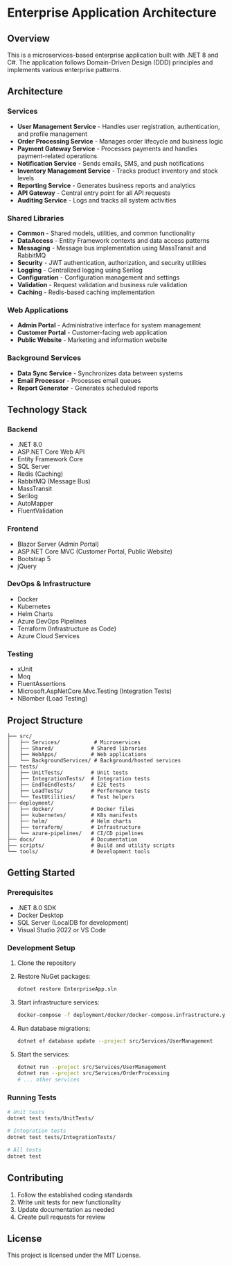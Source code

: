 # Enterprise Application Architecture

## Overview
This is a microservices-based enterprise application built with .NET 8 and C#. The application follows Domain-Driven Design (DDD) principles and implements various enterprise patterns.

## Architecture

### Services
- **User Management Service** - Handles user registration, authentication, and profile management
- **Order Processing Service** - Manages order lifecycle and business logic
- **Payment Gateway Service** - Processes payments and handles payment-related operations
- **Notification Service** - Sends emails, SMS, and push notifications
- **Inventory Management Service** - Tracks product inventory and stock levels
- **Reporting Service** - Generates business reports and analytics
- **API Gateway** - Central entry point for all API requests
- **Auditing Service** - Logs and tracks all system activities

### Shared Libraries
- **Common** - Shared models, utilities, and common functionality
- **DataAccess** - Entity Framework contexts and data access patterns
- **Messaging** - Message bus implementation using MassTransit and RabbitMQ
- **Security** - JWT authentication, authorization, and security utilities
- **Logging** - Centralized logging using Serilog
- **Configuration** - Configuration management and settings
- **Validation** - Request validation and business rule validation
- **Caching** - Redis-based caching implementation

### Web Applications
- **Admin Portal** - Administrative interface for system management
- **Customer Portal** - Customer-facing web application
- **Public Website** - Marketing and information website

### Background Services
- **Data Sync Service** - Synchronizes data between systems
- **Email Processor** - Processes email queues
- **Report Generator** - Generates scheduled reports

## Technology Stack

### Backend
- .NET 8.0
- ASP.NET Core Web API
- Entity Framework Core
- SQL Server
- Redis (Caching)
- RabbitMQ (Message Bus)
- MassTransit
- Serilog
- AutoMapper
- FluentValidation

### Frontend
- Blazor Server (Admin Portal)
- ASP.NET Core MVC (Customer Portal, Public Website)
- Bootstrap 5
- jQuery

### DevOps & Infrastructure
- Docker
- Kubernetes
- Helm Charts
- Azure DevOps Pipelines
- Terraform (Infrastructure as Code)
- Azure Cloud Services

### Testing
- xUnit
- Moq
- FluentAssertions
- Microsoft.AspNetCore.Mvc.Testing (Integration Tests)
- NBomber (Load Testing)

## Project Structure

```
├── src/
│   ├── Services/           # Microservices
│   ├── Shared/            # Shared libraries
│   ├── WebApps/           # Web applications
│   └── BackgroundServices/ # Background/hosted services
├── tests/
│   ├── UnitTests/         # Unit tests
│   ├── IntegrationTests/  # Integration tests
│   ├── EndToEndTests/     # E2E tests
│   ├── LoadTests/         # Performance tests
│   └── TestUtilities/     # Test helpers
├── deployment/
│   ├── docker/            # Docker files
│   ├── kubernetes/        # K8s manifests
│   ├── helm/              # Helm charts
│   ├── terraform/         # Infrastructure
│   └── azure-pipelines/   # CI/CD pipelines
├── docs/                  # Documentation
├── scripts/               # Build and utility scripts
└── tools/                 # Development tools
```

## Getting Started

### Prerequisites
- .NET 8.0 SDK
- Docker Desktop
- SQL Server (LocalDB for development)
- Visual Studio 2022 or VS Code

### Development Setup

1. Clone the repository
2. Restore NuGet packages:
   ```bash
   dotnet restore EnterpriseApp.sln
   ```

3. Start infrastructure services:
   ```bash
   docker-compose -f deployment/docker/docker-compose.infrastructure.yml up -d
   ```

4. Run database migrations:
   ```bash
   dotnet ef database update --project src/Services/UserManagement
   ```

5. Start the services:
   ```bash
   dotnet run --project src/Services/UserManagement
   dotnet run --project src/Services/OrderProcessing
   # ... other services
   ```

### Running Tests

```bash
# Unit tests
dotnet test tests/UnitTests/

# Integration tests
dotnet test tests/IntegrationTests/

# All tests
dotnet test
```

## Contributing

1. Follow the established coding standards
2. Write unit tests for new functionality
3. Update documentation as needed
4. Create pull requests for review

## License

This project is licensed under the MIT License.

